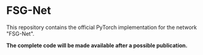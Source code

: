 # FSG-Net
This repository contains the official PyTorch implementation for the network "FSG-Net".

**The complete code will be made available after a possible publication.**
